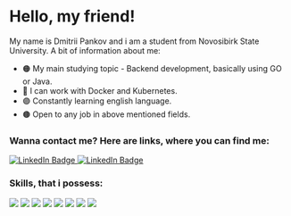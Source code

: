 # Hello, my friend!
My name is Dmitrii Pankov and i am a student from Novosibirk State University. A bit of information about me:
- 🟠 My main studying topic - Backend development, basically using GO or Java.
- 🔵 I can work with Docker and Kubernetes.
- 🟣 Constantly learning english language.
- 🟤 Open to any job in above mentioned fields.

### Wanna contact me? Here are links, where you can find me:

<div id="badges">
  <a href="https://t.me/DragonFlameStrike">
    <img src="https://img.shields.io/badge/Telegram-blue?style=for-the-badge&logo=telegram&logoColor=white" alt="LinkedIn Badge"/>
  </a>
  <a href="https://vk.com/dimaggiopankov">
    <img src="https://img.shields.io/badge/VK-blue?style=for-the-badge&logo=VK&logoColor=white" alt="LinkedIn Badge"/>
  </a>

### Skills, that i possess:
![](https://img.shields.io/badge/C-informational?style=flat_square&logo=C&textColor=white&logoColor=white&color=FCA854)
![](https://img.shields.io/badge/C++-informational?style=flat_square&logo=Cplusplus&textColor=white&logoColor=white&color=FCA854)
![](https://img.shields.io/badge/Java-informational?style=flat_square&logo=Java&textColor=white&logoColor=white&color=FCA854)
![](https://img.shields.io/badge/Go-informational?style=flat_square&logo=Go&textColor=white&logoColor=white&color=FCA854)
![](https://img.shields.io/badge/PostgreSQL-informational?style=flat_square&logo=PostgreSQL&textColor=white&logoColor=white&color=7A59FC)
![](https://img.shields.io/badge/Spring-informational?style=flat_square&logo=Spring&textColor=white&logoColor=white&color=7A59FC)
![](https://img.shields.io/badge/Docker-informational?style=flat_square&logo=Docker&textColor=white&logoColor=white&color=7A59FC)
![](https://img.shields.io/badge/Kubernetes-informational?style=flat_square&logo=Kubernetes&textColor=white&logoColor=white&color=7A59FC)
